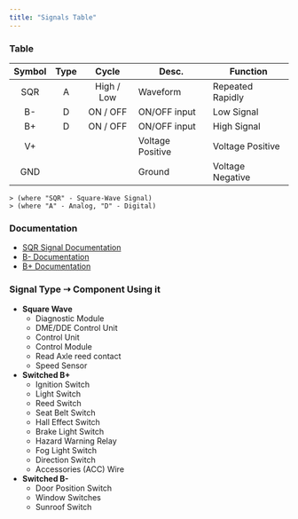 ```yaml
---
title: "Signals Table"
---
```


### Table

| Symbol | Type | Cycle | Desc. | Function |
| :----: | :--: | :---: | ----- | -------- |
| SQR | A | High / Low | Waveform | Repeated Rapidly |
| B- | D | ON / OFF | ON/OFF input | Low Signal |
| B+ | D | ON / OFF | ON/OFF input | High Signal |
| V+ |   |   | Voltage Positive | Voltage Positive |
| GND |   |   | Ground | Voltage Negative |
  

```
> (where "SQR" - Square-Wave Signal)  
> (where "A" - Analog, "D" - Digital)  
```

### Documentation

* [SQR Signal Documentation](/modulated-square-wave-signals)
* [B- Documentation](/switched-b-low-signals)
* [B+ Documentation](/switched-b-high-signals)

### Signal Type ⇢ Component Using it

* **Square Wave**
	- Diagnostic Module
	- DME/DDE Control Unit
	- Control Unit
	- Control Module
	- Read Axle reed contact
	- Speed Sensor
* **Switched B+**
	- Ignition Switch
	- Light Switch
	- Reed Switch
	- Seat Belt Switch
	- Hall Effect Switch
	- Brake Light Switch
	- Hazard Warning Relay
	- Fog Light Switch
	- Direction Switch
	- Accessories (ACC) Wire
* **Switched B-**
	- Door Position Switch
	- Window Switches
	- Sunroof Switch


